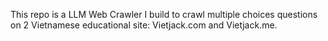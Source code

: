 This repo is a LLM Web Crawler I build to crawl multiple choices questions on 2 Vietnamese educational site: Vietjack.com and Vietjack.me.
